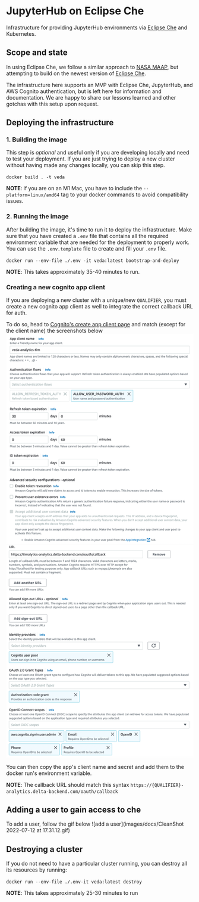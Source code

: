 # JupyterHub on Eclipse Che

Infrastructure for providing JupyterHub environments via [Eclipse Che](https://github.com/eclipse/che) and Kubernetes.

## Scope and state

In using Eclipse Che, we follow a similar approach to [NASA MAAP](https://github.com/MAAP-Project/), but attempting to build on the newest version of [Eclipse Che](https://github.com/eclipse/che).

The infrastructure here supports an MVP with Eclipse Che, JupyterHub, and AWS Cognito authentication, but is left here for information and documentation. We are happy to share our lessons learned and other gotchas with this setup upon request.


## Deploying the infrastructure

### 1. Building the image

This step is _optional_ and useful only if you are developing locally and need to test your deployment. If you are just trying to deploy a new cluster without having made any changes locally, you can skip this step.

`docker build . -t veda`

**NOTE**: if you are on an M1 Mac, you have to include the `--platform=linux/amd64` tag to your docker commands to avoid compatibility issues.

### 2. Running the image

After building the image, it's time to run it to deploy the infrastructure.
Make sure that you have created a `.env` file that contains all the required environment variable that are needed for the deployment to properly work.
You can use the `.env.template` file to create and fill your `.env` file.

`docker run --env-file ./.env -it veda:latest bootstrap-and-deploy`

**NOTE**: This takes approximately 35-40 minutes to run.

### Creating a new cognito app client

If you are deploying a new cluster with a unique/new `QUALIFIER`, you must create a new cognito app client as well to integrate the correct callback URL for auth.

To do so, head to [Cognito's create app client page](https://us-west-2.console.aws.amazon.com/cognito/v2/idp/user-pools/us-west-2_OJVQQhBQQ/app-integration/create/client?region=us-west-2) and match (except for the client name) the screenshots below
![client info](images/docs/clientinfo.png)
![hosted ui info](images/docs/hostedui.png)

You can then copy the app's client name and secret and add them to the docker run's environment variable.

**NOTE**: The callback URL should match this syntax `https://{QUALIFIER}-analytics.delta-backend.com/oauth/callback`

## Adding a user to gain access to che

To add a user, follow the gif below
![add a user](images/docs/CleanShot 2022-07-12 at 17.31.12.gif)

## Destroying a cluster

If you do not need to have a particular cluster running, you can destroy all its resources by running:

`docker run --env-file ./.env-it veda:latest destroy`

**NOTE**: This takes approximately 25-30 minutes to run
